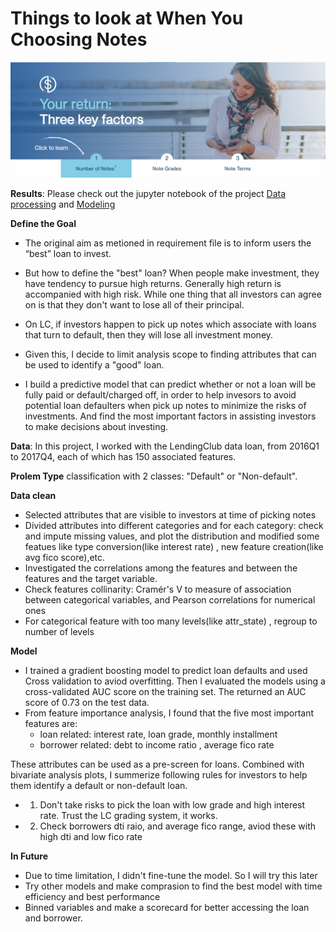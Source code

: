 # Things to look at When You Choosing Notes

![image info](../fig/cover.png)


**Results**:
Please check out the jupyter notebook of the project [Data processing]() and [Modeling]()


**Define the Goal**
- The original aim as metioned in requirement file is to inform users the “best” loan to invest. 
- But how to define the "best" loan? When people make investment, they have tendency to pursue high returns. Generally high return is accompanied with high risk. While one thing that all investors can agree on is that they don't want to lose all of their principal. 
- On LC, if investors happen to pick up notes which associate with loans that turn to default, then they will lose all investment money. 
- Given this, I decide to limit analysis scope to finding attributes that can be used to identify a "good" loan. 

- I build a predictive model that can predict whether or not a loan will be fully paid or default/charged off, in order to help invesors to avoid potential loan defaulters when pick up notes to minimize the risks of investments. And find the most important factors in assisting investors to make decisions about investing.


**Data**:
In this project, I worked with the LendingClub data loan, from 2016Q1 to 2017Q4, each of which has 150 associated features. 

**Prolem Type** 
classification with 2 classes: "Default" or "Non-default".

**Data clean** 
- Selected attributes that are visible to investors at time of picking notes 
- Divided attributes into different categories and for each category: check and impute missing values, and plot the distribution and modified some featues like type conversion(like interest rate) , new feature creation(like avg fico score),etc. 
- Investigated the correlations among the features and between the features and the target variable. 
- Check features collinarity: Cramér's V to measure of association between categorical variables, and Pearson correlations for numerical ones 
- For categorical feature with too many levels(like attr_state) , regroup to number of levels

**Model** 
- I trained a gradient boosting model to predict loan defaults and used Cross validation to aviod overfitting. Then I evaluated the models using a cross-validated AUC score on the training set. The returned an AUC score of 0.73 on the test data. 
- From feature importance analysis, I found that the five most important features are: 
   - loan related: interest rate, loan grade, monthly installment 
   - borrower related: debt to income ratio , average fico rate 


These attributes can be used as a pre-screen for loans. Combined with bivariate analysis plots, I summerize following rules for investors to help them identify a default or non-default loan.
- 1. Don't take risks to pick the loan with low grade and high interest rate. Trust the LC grading system, it works.
- 2. Check borrowers dti raio, and average fico range, aviod these with high dti and low fico rate 


**In Future**

- Due to time limitation, I didn't fine-tune the model. So I will try this later 
- Try other models and make comprasion to find the best model with time efficiency and best performance 
- Binned variables and make a scorecard for better accessing the loan and borrower. 
